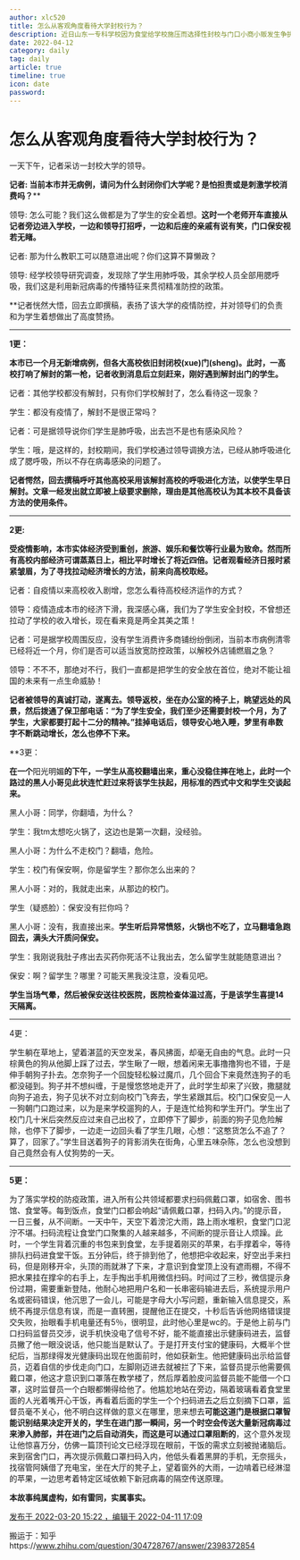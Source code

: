 ```yaml
---
author: xlc520
title: 怎么从客观角度看待大学封校行为？
description: 近日山东一专科学校因为食堂给学校施压而选择性封校与门口小商小贩发生争执。双方各执一词，争执不下，都是口口声声站在学生角度考虑（其实都为了赚学生钱），请问大家对大学封校怎么看？
date: 2022-04-12
category: daily
tag: daily
article: true
timeline: true
icon: date
password: 
---
```


# 怎么从客观角度看待大学封校行为？

一天下午，记者采访一封校大学的领导。

**记者: 当前本市并无病例，请问为什么封闭你们大学呢？是怕担责或是刺激学校消费吗？****

领导: 怎么可能？我们这么做都是为了学生的安全着想。**这时一个老师开车直接从记者旁边进入学校，一边和领导打招呼，一边和后座的亲戚有说有笑，门口保安视若无睹。**

记者: 那为什么教职工可以随意进出呢？你们这算不算懒政？

领导: 经学校领导研究调查，发现除了学生用肺呼吸，其余学校人员全部用腮呼吸，我们这是利用新冠病毒的传播特征来贯彻精准防控的政策。

**记者恍然大悟，回去立即撰稿，表扬了该大学的疫情防控，并对领导们的负责和为学生着想做出了高度赞扬。

------

**1更：**

**本市已一个月无新增病例，但各大高校依旧封闭校(xue)门(sheng)。此时，一高校打响了解封的第一枪，记者收到消息后立刻赶来，刚好遇到解封出门的学生。**

记者：其他学校都没有解封，只有你们学校解封了，怎么看待这一现象？

学生：都没有疫情了，解封不是很正常吗？

记者：可是据领导说你们学生是肺呼吸，出去岂不是也有感染风险？

学生：哦，是这样的，封校期间，我们学校通过领导调换方法，已经从肺呼吸进化成了腮呼吸，所以不存在病毒感染的问题了。

**记者愕然，回去撰稿呼吁其他高校采用该解封高校的呼吸进化方法，以使学生早日解封。文章一经发出就立即被上级要求删除，理由是其他高校认为其本校不具备该方法的使用条件。**

----

**2更:**

**受疫情影响，本市实体经济受到重创，旅游、娱乐和餐饮等行业最为致命。然而所有高校内部经济可谓蒸蒸日上，相比平时增长了将近四倍。记者观看经济日报时紧紧皱眉，为了寻找拉动经济增长的方法，前来向高校取经。**

记者：自疫情以来高校收入剧增，您怎么看待高校经济运作的方式？

领导：疫情造成本市的经济下滑，我深感心痛，我们为了学生安全封校，不曾想还拉动了学校的收入增长，现在看来竟是两全其美之策！

记者：可是据学校周围反应，没有学生消费许多商铺纷纷倒闭，当前本市病例清零已经将近一个月，你们是否可以适当放宽防控政策，以解校外店铺燃眉之急？

领导：不不不，那绝对不行，我们一直都是把学生的安全放在首位，绝对不能让祖国的未来有一点生命威胁！

**记者被领导的真诚打动，遂离去。领导返校，坐在办公室的椅子上，眺望远处的风景，然后拨通了保卫部电话：“为了学生安全，我们至少还需要封校一个月，为了学生，大家都要打起十二分的精神。”挂掉电话后，领导安心地入睡，梦里有串数字不断跳动增长，怎么也停不下来。**

**3更：

**在一个**阳光明媚**的下午，一学生从高校翻墙出来，重心没稳住摔在地上，此时一个路过的黑人小哥见此状连忙赶过来将该学生扶起，用标准的西式中文和学生交谈起来。**

黑人小哥：同学，你翻墙，为什么？

学生：我tm太想吃火锅了，这边也是第一次翻，没经验。

黑人小哥：为什么不走校门？翻墙，危险。

学生：校门有保安啊，你是留学生？那你怎么出来的？

黑人小哥：对的，我就走出来，从那边的校门。

学生（疑惑脸）：保安没有拦你吗？

黑人小哥：没有，我直接出来。**学生听后异常愤怒，火锅也不吃了，立马翻墙急跑回去，满头大汗质问保安。**

学生：我刚说我肚子疼出去买药你死活不让我出去，怎么留学生就能随意进出？

保安：啊？留学生？哪里？可能天黑我没注意，没看见吧。

**学生当场气晕，然后被保安送往校医院，医院检查体温过高，于是该学生喜提14天隔离。**

-----

4更：

学生躺在草地上，望着湛蓝的天空发呆，春风拂面，却毫无自由的气息。此时一只棕黄色的狗从他脚上踩了过去，学生瞅了一眼，想着闲来无事撸撸狗也不错，于是伸手朝狗子扑去。怎奈狗子一个回旋轻松躲过魔爪，几个回合下来竟然连狗子的毛都没碰到。狗子并不想纠缠，于是慢悠悠地走开了，此时学生却来了兴致，撒腿就向狗子追去，狗子见状不对立刻向校门飞奔去，学生紧跟其后。校门口保安见一人一狗朝门口跑过来，以为是来学校遛狗的人，于是连忙给狗和学生开门。学生出了校门几十米后突然反应过来自己出校了，立即停下了脚步，前面的狗子见危险解除，也停下了脚步，一边走一边回头看了学生几眼，心想：“这憨货怎么不追了？算了，回家了。”学生目送着狗子的背影消失在街角，心里五味杂陈，怎么也没想到自己竟然会有人仗狗势的一天。

----

**5更：**

为了落实学校的防疫政策，进入所有公共领域都要求扫码佩戴口罩，如宿舍、图书馆、食堂等。每到饭点，食堂门口都会响起“请佩戴口罩，扫码入内。”的提示音，一日三餐，从不间断。一天中午，天空下着滂沱大雨，路上雨水堆积，食堂门口泥泞不堪。扫码流程让食堂门口聚集的人越来越多，不间断的提示音让人烦躁。此时，一个学生背着沉重的书包来到食堂，左手提着刚买的苹果，右手撑着伞，等待排队扫码进食堂干饭。五分钟后，终于排到他了，他想把伞收起来，好空出手来扫码，但是刚移开伞，头顶的雨就淋了下来，才意识到食堂顶上没有遮雨棚，不得不把水果挂在撑伞的右手上，左手掏出手机用微信扫码。时间过了三秒，微信提示身份过期，需要重新登陆，他耐心地把用户名和一长串密码输进去后，系统提示用户名或密码错误，他沉思了一会儿，可能是字母大小写问题，重新输入信息提交，系统不再提示信息有误，而是一直转圈，提醒他正在提交，十秒后告诉他网络错误提交失败，抬眼看手机电量还有5％，很明显，此时他心里是wc的。于是他上前与门口扫码监督员交涉，说手机快没电了信号不好，能不能直接出示健康码进去，监督员撇了他一眼没说话，他只能当是默认了。于是打开支付宝的健康码，大概半个世纪后，当那绿得发光健康码出现在他面前时，他如获新生。他把健康码出示给监督员，迈着自信的步伐走向门口，左脚刚迈进去就被拦了下来，监督员提示他需要佩戴口罩，他这才意识到口罩落在教学楼了，然后厚着脸皮问监督员能不能借一个口罩，这时监督员一个白眼都懒得给他了。他尴尬地站在旁边，隔着玻璃看着食堂里面的人光着嘴开心干饭，再看着后面的学生一个个扫码进去之后立刻摘下口罩，监督员毫不关心，他不明白这样做的意义在哪里，思来想去**可能这道门是根据口罩智能识别结果决定开关的，学生在进门那一瞬间，另一个时空会传送大量新冠病毒过来渗入肺部，并在进门之后自动消失，而这是可以通过口罩阻断的**，这个意外发现让他惊喜万分，仿佛一篇顶刊论文已经浮现在眼前，干饭的需求立刻被抛诸脑后。来到宿舍门口，再次提示佩戴口罩扫码入内，他低头看着黑屏的手机，无奈摇头，找宿管阿姨借了充电宝，坐在大厅的凳子上，望着窗外的大雨，一边啃着已经淋湿的苹果，一边思考着特定区域依赖下新冠病毒的隔空传送原理。

**本故事纯属虚构，如有雷同，实属事实。**

[发布于 2022-03-20 15:22 ，编辑于 2022-04-11 17:09](https://www.zhihu.com/question/304728767/answer/2398372854)

搬运于：知乎https://www.zhihu.com/question/304728767/answer/2398372854